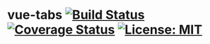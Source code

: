 # vue-tabs [![Build Status](https://travis-ci.com/Toomean/vue-tabs.svg?branch=master)](https://travis-ci.com/Toomean/vue-tabs) [![Coverage Status](https://coveralls.io/repos/github/Toomean/vue-tabs/badge.svg?branch=master)](https://coveralls.io/github/Toomean/vue-tabs?branch=master) [![License: MIT](https://img.shields.io/badge/License-MIT-green.svg)](https://opensource.org/licenses/MIT)

